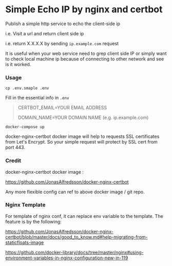 # Simple Echo IP by nginx and certbot

Publish a simple http service to echo the client-side ip

i.e. Visit a url and return client side ip

i.e. return X.X.X.X by sending `ip.example.com` request

It is useful when your web service need to grep client side IP or simply want to check local machine ip because of connecting to other network and see is it worked.

### Usage
`cp .env.smaple .env`

Fill in the essential info in `.env`

>CERTBOT_EMAIL=YOUR EMAIL ADDRESS
>
>DOMAIN_NAME=YOUR DOMAIN NAME (e.g. ip.example.com)

`docker-compose up`

docker-nginx-certbot docker image will help to requests SSL certificates from Let's Encrypt. 
So your simple request will protect by SSL cert from port 443.

### Credit
docker-nginx-certbot docker image :

https://github.com/JonasAlfredsson/docker-nginx-certbot

Any more flexible config can ref to above docker image / git repo.


### Nginx Template
For template of nginx conf, it can replace env variable to the template. The feature is by the following:

https://github.com/JonasAlfredsson/docker-nginx-certbot/blob/master/docs/good_to_know.md#help-migrating-from-staticfloats-image

https://github.com/docker-library/docs/tree/master/nginx#using-environment-variables-in-nginx-configuration-new-in-119
